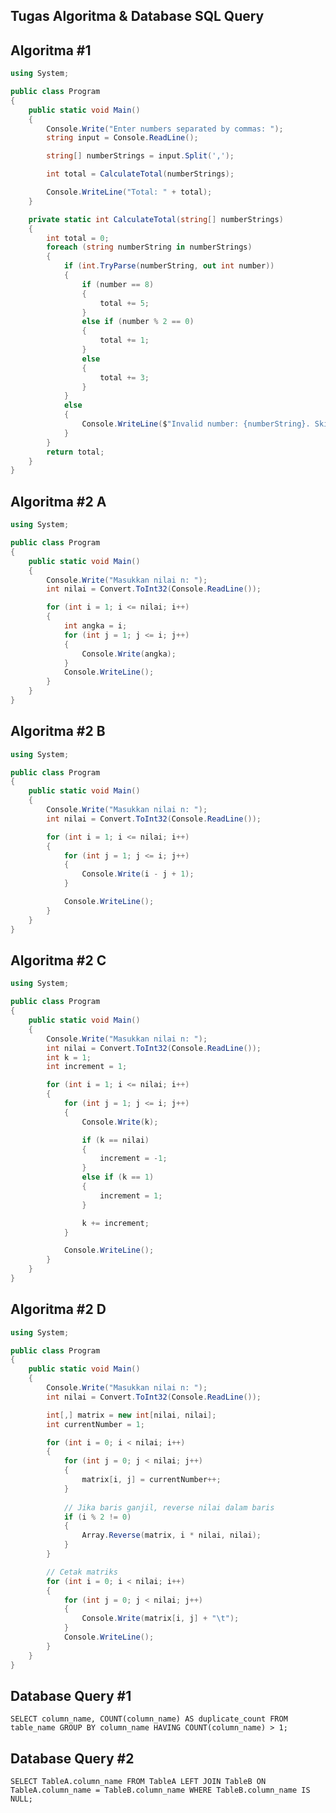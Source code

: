 Tugas Algoritma & Database SQL Query
------------------------------------

Algoritma #1
------------
```csharp
using System;

public class Program
{
    public static void Main()
    {
        Console.Write("Enter numbers separated by commas: ");
        string input = Console.ReadLine();

        string[] numberStrings = input.Split(',');

        int total = CalculateTotal(numberStrings);

        Console.WriteLine("Total: " + total);
    }

    private static int CalculateTotal(string[] numberStrings)
    {
        int total = 0;
        foreach (string numberString in numberStrings)
        {
            if (int.TryParse(numberString, out int number))
            {
                if (number == 8)
                {
                    total += 5;
                }
                else if (number % 2 == 0)
                {
                    total += 1;
                }
                else
                {
                    total += 3;
                }
            }
            else
            {
                Console.WriteLine($"Invalid number: {numberString}. Skipping...");
            }
        }
        return total;
    }
}
```

Algoritma #2 A
--------------

```csharp
using System;

public class Program
{
    public static void Main()
    {
        Console.Write("Masukkan nilai n: ");
        int nilai = Convert.ToInt32(Console.ReadLine());

        for (int i = 1; i <= nilai; i++)
        {
            int angka = i;
            for (int j = 1; j <= i; j++)
            {
                Console.Write(angka);
            }
            Console.WriteLine();
        }
    }
}
```

Algoritma #2 B
--------------

```csharp
using System;

public class Program
{
    public static void Main()
    {
        Console.Write("Masukkan nilai n: ");
        int nilai = Convert.ToInt32(Console.ReadLine());

        for (int i = 1; i <= nilai; i++)
        {
            for (int j = 1; j <= i; j++)
            {
                Console.Write(i - j + 1);
            }

            Console.WriteLine();
        }
    }
}
```

Algoritma #2 C
--------------
```csharp
using System;

public class Program
{
    public static void Main()
    {
        Console.Write("Masukkan nilai n: ");
        int nilai = Convert.ToInt32(Console.ReadLine());
        int k = 1;
        int increment = 1;

        for (int i = 1; i <= nilai; i++)
        {
            for (int j = 1; j <= i; j++)
            {
                Console.Write(k);

                if (k == nilai)
                {
                    increment = -1;
                }
                else if (k == 1)
                {
                    increment = 1;
                }

                k += increment;
            }

            Console.WriteLine();
        }
    }
}
```

Algoritma #2 D
--------------
```csharp
using System;

public class Program
{
    public static void Main()
    {
        Console.Write("Masukkan nilai n: ");
        int nilai = Convert.ToInt32(Console.ReadLine());

        int[,] matrix = new int[nilai, nilai];
        int currentNumber = 1;

        for (int i = 0; i < nilai; i++)
        {
            for (int j = 0; j < nilai; j++)
            {
                matrix[i, j] = currentNumber++;
            }
            
            // Jika baris ganjil, reverse nilai dalam baris
            if (i % 2 != 0)
            {
                Array.Reverse(matrix, i * nilai, nilai);
            }
        }

        // Cetak matriks
        for (int i = 0; i < nilai; i++)
        {
            for (int j = 0; j < nilai; j++)
            {
                Console.Write(matrix[i, j] + "\t");
            }
            Console.WriteLine();
        }
    }
}
```

Database Query #1
-----------------

`
SELECT column_name, COUNT(column_name) AS duplicate_count
FROM table_name
GROUP BY column_name
HAVING COUNT(column_name) > 1;
`

Database Query #2
-----------------

`
SELECT TableA.column_name
FROM TableA
LEFT JOIN TableB ON TableA.column_name = TableB.column_name
WHERE TableB.column_name IS NULL;
`

